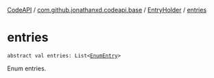 [CodeAPI](../../index.md) / [com.github.jonathanxd.codeapi.base](../index.md) / [EntryHolder](index.md) / [entries](.)

# entries

`abstract val entries: List<`[`EnumEntry`](../-enum-entry/index.md)`>`

Enum entries.

